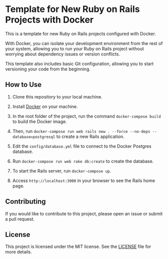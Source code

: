 # Template for New Ruby on Rails Projects with Docker

This is a template for new Ruby on Rails projects configured with Docker.

With Docker, you can isolate your development environment from the rest of your system, allowing you to run your Ruby on Rails project without worrying about dependency issues or version conflicts.

This template also includes basic Git configuration, allowing you to start versioning your code from the beginning.

## How to Use

1. Clone this repository to your local machine.

2. Install [Docker](https://docs.docker.com/get-docker/) on your machine.

3. In the root folder of the project, run the command `docker-compose build` to build the Docker image.

4. Then, run `docker-compose run web rails new . --force --no-deps --database=postgresql` to create a new Rails application.

5. Edit the `config/database.yml` file to connect to the Docker Postgres database.

6. Run `docker-compose run web rake db:create` to create the database.

7. To start the Rails server, run `docker-compose up`.

8. Access `http://localhost:3000` in your browser to see the Rails home page.

## Contributing

If you would like to contribute to this project, please open an issue or submit a pull request.

## License

This project is licensed under the MIT license. See the [LICENSE](LICENSE) file for more details.
